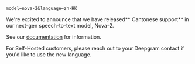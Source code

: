 `model=nova-2&language=zh-HK`

We're excited to announce that we have released** Cantonese support** in our next-gen speech-to-text model, Nova-2.

See our [documentation](https://developers.deepgram.com/docs/models-languages-overview) for information.

For Self-Hosted customers, please reach out to your Deepgram contact if you'd like to use the new language.


